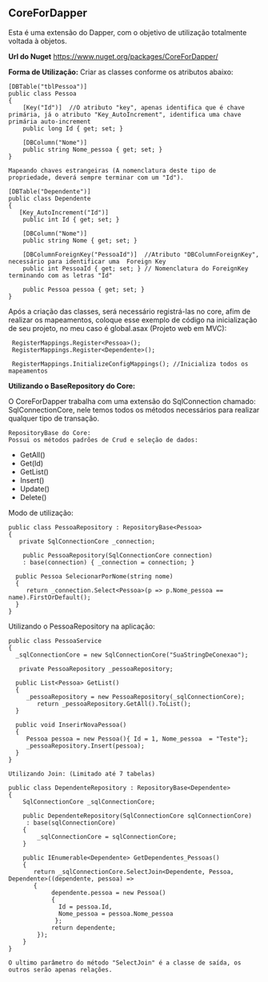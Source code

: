 **CoreForDapper**
--------
Esta é uma extensão do Dapper, com o objetivo de utilização totalmente voltada à objetos.

**Url do Nuget**
https://www.nuget.org/packages/CoreForDapper/

**Forma de Utilização:**
Criar as classes conforme os atributos abaixo:

    [DBTable("tblPessoa")]
    public class Pessoa
    {
        [Key("Id")]  //O atributo "key", apenas identifica que é chave primária, já o atributo "Key_AutoIncrement", identifica uma chave primária auto-increment        
        public long Id { get; set; }

        [DBColumn("Nome")]
        public string Nome_pessoa { get; set; }
    }
     
    Mapeando chaves estrangeiras (A nomenclatura deste tipo de propriedade, deverá sempre terminar com um "Id").

    [DBTable("Dependente")]
    public class Dependente 
    {
       [Key_AutoIncrement("Id")]
        public int Id { get; set; }

        [DBColumn("Nome")]
        public string Nome { get; set; }

        [DBColumnForeignKey("PessoaId")]  //Atributo "DBColumnForeignKey", necessário para identificar uma  Foreign Key
        public int PessoaId { get; set; } // Nomenclatura do ForeignKey terminando com as letras "Id"

        public Pessoa pessoa { get; set; }
    }

Após a criação das classes, será necessário registrá-las no core, afim de realizar os mapeamentos, coloque esse exemplo de código na inicialização de seu projeto, no meu caso é global.asax (Projeto web em MVC):

     RegisterMappings.Register<Pessoa>();
     RegisterMappings.Register<Dependente>();
     
     RegisterMappings.InitializeConfigMappings(); //Inicializa todos os mapeamentos

**Utilizando o BaseRepository do Core:**

O CoreForDapper trabalha com uma extensão do SqlConnection chamado: SqlConnectionCore, nele temos todos os métodos necessários para realizar qualquer tipo de transação.

    RepositoryBase do Core:
    Possui os métodos padrões de Crud e seleção de dados:
     
 - GetAll()
 - Get(Id)
 - GetList()
 - Insert()
 - Update()
 - Delete()

Modo de utilização:

    public class PessoaRepository : RepositoryBase<Pessoa>
    {
       private SqlConnectionCore _connection;

        public PessoaRepository(SqlConnectionCore connection) 
        : base(connection) { _connection = connection; } 

      public Pessoa SelecionarPorNome(string nome)
      {
         return _connection.Select<Pessoa>(p => p.Nome_pessoa == name).FirstOrDefault();
      }          
    }

    
Utilizando o PessoaRepository  na aplicação:

    public class PessoaService
    {
      _sqlConnectionCore = new SqlConnectionCore("SuaStringDeConexao");

       private PessoaRepository _pessoaRepository;
      
      public List<Pessoa> GetList()
      {
         _pessoaRepository = new PessoaRepository(_sqlConnectionCore);
            return _pessoaRepository.GetAll().ToList();
      }
         
      public void InserirNovaPessoa()
      {
         Pessoa pessoa = new Pessoa(){ Id = 1, Nome_pessoa  = "Teste"};
         _pessoaRepository.Insert(pessoa);
      }            
    }
    
    Utilizando Join: (Limitado até 7 tabelas)

    public class DependenteRepository : RepositoryBase<Dependente>
    {
        SqlConnectionCore _sqlConnectionCore;

        public DependenteRepository(SqlConnectionCore sqlConnectionCore) 
         : base(sqlConnectionCore)
        {
            _sqlConnectionCore = sqlConnectionCore;
        }

        public IEnumerable<Dependente> GetDependentes_Pessoas()
        {
           return _sqlConnectionCore.SelectJoin<Dependente, Pessoa, Dependente>((dependente, pessoa) => 
           {
                dependente.pessoa = new Pessoa() 
                { 
                  Id = pessoa.Id, 
                  Nome_pessoa = pessoa.Nome_pessoa 
                 };
                return dependente;
            });
        }
    }
    
    O ultimo parâmetro do método "SelectJoin" é a classe de saída, os outros serão apenas relações.


     

